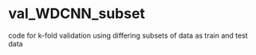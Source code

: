 # val_WDCNN_subset
code for k-fold validation using differing subsets of data as train and test data
